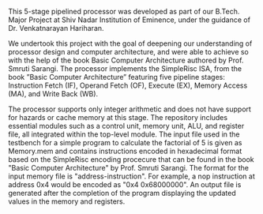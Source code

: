 This 5-stage pipelined processor was developed as part of our B.Tech. Major Project at Shiv Nadar Institution of Eminence, under the guidance of Dr. Venkatnarayan Hariharan.

We undertook this project with the goal of deepening our understanding of processor design and computer architecture, and were able to achieve so with the help of the book Basic Computer Architecture authored by Prof. Smruti Sarangi. The processor implements the SimpleRisc ISA, from the book ”Basic Computer Architecture” featuring five pipeline stages: Instruction Fetch (IF), Operand Fetch (OF), Execute (EX), Memory Access (MA), and Write Back (WB).  

The processor supports only integer arithmetic and does not have support for hazards or cache memory at this stage. The repository includes essential modules such as a control unit, memory unit, ALU, and register file, all integrated within the top-level module. The input file used in the testbench for a simple program to calculate the factorial of 5 is given as Memory.mem and contains instructions encoded in hexadecimal format based on the SimpleRisc encoding procecure that can be found in the book "Basic Computer Architecture" by Prof. Smruti Sarangi. The format for the input memory file is "address-instruction". For example, a nop instruction at address 0x4 would be encoded as "0x4   0x68000000". An output file is generated after the completion of the program displaying the updated values in the memory and registers. 
